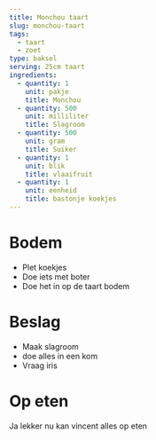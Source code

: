 ```yaml
---
title: Monchou taart
slug: monchou-taart
tags: 
  - taart
  - zoet
type: baksel
serving: 25cm taart
ingredients:
  - quantity: 1
    unit: pakje
    title: Monchou
  - quantity: 500
    unit: milliliter
    title: Slagroom
  - quantity: 500
    unit: gram
    title: Suiker
  - quantity: 1
    unit: blik
    title: vlaaifruit
  - quantity: 1
    unit: eenheid
    title: bastonje koekjes
---
```


# Bodem

- Plet koekjes
- Doe iets met boter
- Doe het in op de taart bodem

# Beslag

- Maak slagroom 
- doe alles in een kom
- Vraag iris

# Op eten

Ja lekker nu kan vincent alles op eten
